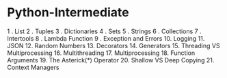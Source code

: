# Python-Intermediate

1 . List 
2 . Tuples
3 . Dictionaries
4 . Sets
5 . Strings
6 . Collections
7 . Intertools
8 . Lambda Function
9 . Exception and Errors
10. Logging
11. JSON
12. Random Numbers
13. Decorators
14. Generators
15. Threading VS Multiprocessing
16. Multithreading
17. Multiprocessing
18. Function Arguments
19. The Asterick(*) Operator
20. Shallow VS Deep Copying
21. Context Managers
